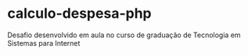 # calculo-despesa-php
Desafio desenvolvido em aula no curso de graduação de Tecnologia em Sistemas para Internet
